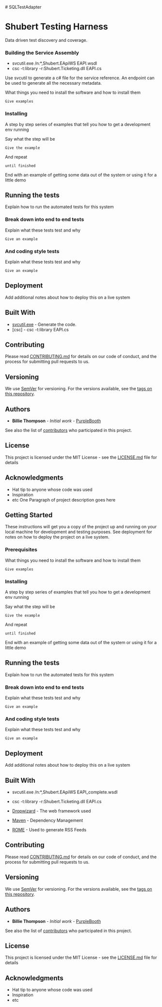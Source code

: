 ﻿﻿﻿﻿﻿﻿﻿# SQLTestAdapter# Shubert Testing HarnessData driven test discovery and coverage.### Building the Service Assembly* svcutil.exe /n:*,Shubert.EApiWS EAPI.wsdl* csc -t:library -r:Shubert.Ticketing.dll EAPI.csUse svcutil to generate a c# file for the service reference. An endpoint can be used to generate all the necessary metadata.What things you need to install the software and how to install them```Give examples```### InstallingA step by step series of examples that tell you how to get a development env runningSay what the step will be```Give the example```And repeat```until finished```End with an example of getting some data out of the system or using it for a little demo## Running the testsExplain how to run the automated tests for this system### Break down into end to end testsExplain what these tests test and why```Give an example```### And coding style testsExplain what these tests test and why```Give an example```## DeploymentAdd additional notes about how to deploy this on a live system## Built With* [svcutil.exe](https://docs.microsoft.com/en-us/dotnet/framework/wcf/servicemodel-metadata-utility-tool-svcutil-exe) - Generate the code.* [csc] - csc -t:library EAPI.cs## ContributingPlease read [CONTRIBUTING.md](https://gist.github.com/PurpleBooth/b24679402957c63ec426) for details on our code of conduct, and the process for submitting pull requests to us.## VersioningWe use [SemVer](http://semver.org/) for versioning. For the versions available, see the [tags on this repository](https://github.com/your/project/tags). ## Authors* **Billie Thompson** - *Initial work* - [PurpleBooth](https://github.com/PurpleBooth)See also the list of [contributors](https://github.com/your/project/contributors) who participated in this project.## LicenseThis project is licensed under the MIT License - see the [LICENSE.md](LICENSE.md) file for details## Acknowledgments* Hat tip to anyone whose code was used* Inspiration* etcOne Paragraph of project description goes here## Getting StartedThese instructions will get you a copy of the project up and running on your local machine for development and testing purposes. See deployment for notes on how to deploy the project on a live system.### PrerequisitesWhat things you need to install the software and how to install them```Give examples```### InstallingA step by step series of examples that tell you how to get a development env runningSay what the step will be```Give the example```And repeat```until finished```End with an example of getting some data out of the system or using it for a little demo## Running the testsExplain how to run the automated tests for this system### Break down into end to end testsExplain what these tests test and why```Give an example```### And coding style testsExplain what these tests test and why```Give an example```## DeploymentAdd additional notes about how to deploy this on a live system## Built With* svcutil.exe /n:*,Shubert.EApiWS EAPI_complete.wsdl* csc -t:library -r:Shubert.Ticketing.dll EAPI.cs* [Dropwizard](http://www.dropwizard.io/1.0.2/docs/) - The web framework used* [Maven](https://maven.apache.org/) - Dependency Management* [ROME](https://rometools.github.io/rome/) - Used to generate RSS Feeds## ContributingPlease read [CONTRIBUTING.md](https://gist.github.com/PurpleBooth/b24679402957c63ec426) for details on our code of conduct, and the process for submitting pull requests to us.## VersioningWe use [SemVer](http://semver.org/) for versioning. For the versions available, see the [tags on this repository](https://github.com/your/project/tags). ## Authors* **Billie Thompson** - *Initial work* - [PurpleBooth](https://github.com/PurpleBooth)See also the list of [contributors](https://github.com/your/project/contributors) who participated in this project.## LicenseThis project is licensed under the MIT License - see the [LICENSE.md](LICENSE.md) file for details## Acknowledgments* Hat tip to anyone whose code was used* Inspiration* etc